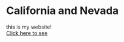 # California and Nevada
this is my website!
<br>
<a href="https://ca-and-nv-yt.github.io/californiaandnevada/">Click here to see</a>
